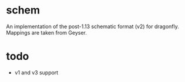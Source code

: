 # schem
An implementation of the post-1.13 schematic format (v2) for dragonfly. Mappings are taken from Geyser.
# todo
- v1 and v3 support
